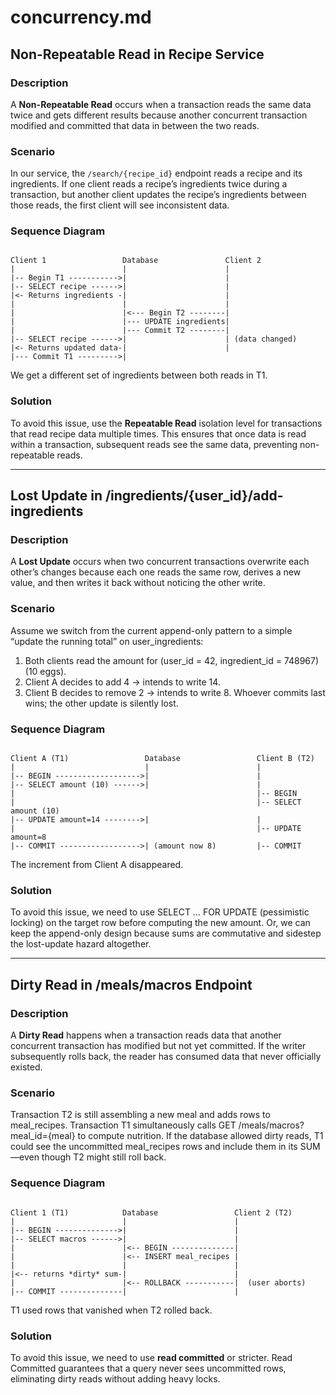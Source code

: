 # concurrency.md

## Non-Repeatable Read in Recipe Service

### Description

A **Non-Repeatable Read** occurs when a transaction reads the same data twice and gets different results because another concurrent transaction modified and committed that data in between the two reads.

### Scenario

In our service, the `/search/{recipe_id}` endpoint reads a recipe and its ingredients. If one client reads a recipe’s ingredients twice during a transaction, but another client updates the recipe’s ingredients between those reads, the first client will see inconsistent data.

### Sequence Diagram

```

Client 1                 Database               Client 2
|                        |                      |
|-- Begin T1 ----------->|                      |
|-- SELECT recipe ------>|                      |
|<- Returns ingredients -|                      |
|                        |                      |
|                        |<--- Begin T2 --------|
|                        |--- UPDATE ingredients|
|                        |--- Commit T2 --------|
|-- SELECT recipe ------>|                      | (data changed)
|<- Returns updated data-|                      |
|--- Commit T1 --------->|

```

We get a different set of ingredients between both reads in T1.

### Solution

To avoid this issue, use the **Repeatable Read** isolation level for transactions that read recipe data multiple times. This ensures that once data is read within a transaction, subsequent reads see the same data, preventing non-repeatable reads.

---


## Lost Update in /ingredients/{user_id}/add-ingredients

### Description
A **Lost Update** occurs when two concurrent transactions overwrite each other’s changes because each one reads the same row, derives a new value, and then writes it back without noticing the other write.

### Scenario
Assume we switch from the current append-only pattern to a simple “update the running total” on user_ingredients:
1. Both clients read the amount for (user_id = 42, ingredient_id = 748967) (10 eggs).
2. Client A decides to add 4 → intends to write 14.
3. Client B decides to remove 2 → intends to write 8.
Whoever commits last wins; the other update is silently lost.

### Sequence Diagram

```

Client A (T1)                 Database                 Client B (T2)
|                             |                        |
|-- BEGIN ------------------->|                        |
|-- SELECT amount (10) ------>|                        |
|                                                      |-- BEGIN
|                                                      |-- SELECT amount (10)
|-- UPDATE amount=14 -------->|                        |
|                                                      |-- UPDATE amount=8
|-- COMMIT ------------------>| (amount now 8)         |-- COMMIT

```

The increment from Client A disappeared.

### Solution

To avoid this issue, we need to use SELECT … FOR UPDATE (pessimistic locking) on the target row before computing the new amount. Or, we can keep the append-only design because sums are commutative and sidestep the lost-update hazard altogether.


---


## Dirty Read in /meals/macros Endpoint

### Description
A **Dirty Read** happens when a transaction reads data that another concurrent transaction has modified but not yet committed.
If the writer subsequently rolls back, the reader has consumed data that never officially existed.

### Scenario
Transaction T2 is still assembling a new meal and adds rows to meal_recipes. Transaction T1 simultaneously calls GET /meals/macros?meal_id={meal} to compute nutrition. If the database allowed dirty reads, T1 could see the uncommitted meal_recipes rows and include them in its SUM—even though T2 might still roll back.

### Sequence Diagram

```

Client 1 (T1)            Database                 Client 2 (T2)
|                        |                        |
|-- BEGIN -------------->|                        |
|-- SELECT macros ------>|                        |
|                        |<-- BEGIN --------------|
|                        |<-- INSERT meal_recipes |
|                        |                        |
|<-- returns *dirty* sum-|                        |
|                        |<-- ROLLBACK -----------|  (user aborts)
|-- COMMIT --------------|                        |

```

T1 used rows that vanished when T2 rolled back.

### Solution

To avoid this issue, we need to use **read committed** or stricter. Read Committed guarantees that a query never sees uncommitted rows, eliminating dirty reads without adding heavy locks.

